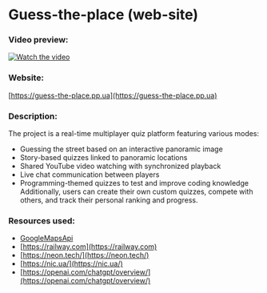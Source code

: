 # Guess-the-place (web-site)

### Video preview:
[![Watch the video](https://firebasestorage.googleapis.com/v0/b/projects-aggregator-database.appspot.com/o/guess-the-place.jpg?alt=media&token=dbb61ad8-87d7-4863-b791-f86bcd6d50d5)](https://firebasestorage.googleapis.com/v0/b/projects-aggregator-database.appspot.com/o/guess-the-place.mp4?alt=media&token=46a6a133-2e91-4366-93b4-44b877f94929)

### Website:
[https://guess-the-place.pp.ua](https://guess-the-place.pp.ua)  

### Description:
The project is a real-time multiplayer quiz platform featuring various modes:
- Guessing the street based on an interactive panoramic image
-	Story-based quizzes linked to panoramic locations
-	Shared YouTube video watching with synchronized playback
-	Live chat communication between players
-	Programming-themed quizzes to test and improve coding knowledge  
Additionally, users can create their own custom quizzes, compete with others, and track their personal ranking and progress.

### Resources used:
- [GoogleMapsApi](https://developers.google.com/maps/documentation/javascript/reference?hl=it)
- [https://railway.com](https://railway.com)
- [https://neon.tech/](https://neon.tech/)
- [https://nic.ua/](https://nic.ua/)
- [https://openai.com/chatgpt/overview/](https://openai.com/chatgpt/overview/)
